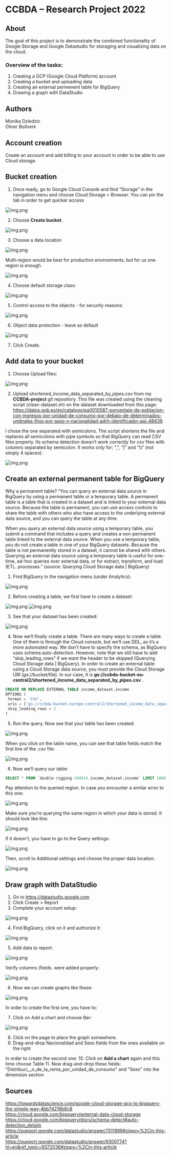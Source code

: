# CCBDA – Research Project 2022

## About

The goal of this project is to demonstrate the combined functionality of Google Storage and Google Datastudio for storaging and visualizing data on the cloud.

### Overview of the tasks:

1. Creating a GCP (Google Cloud Platform) account
2. Creating a bucket and uploading data
3. Creating an external permenent table for BigQuery
4. Drawing a graph with DataStudio

## Authors

Monika Dziedzic <br>
Oliver Bollverk

## Account creation
Create an account and add billing to your account in order to be able to use Cloud storage.

## Bucket creation
1. Once ready, go to Google Cloud Console and find “Storage” in the navigation menu and choose Cloud Storage > Browser. You can pin the tab in order to get quicker access

![img.png](screenshots/csv-delimiter.png)

2. Choose <strong>Create bucket</strong>.

![img.png](screenshots/name-bucket.png)

3. Choose a data location

![img.png](screenshots/bucket-region.png)

Multi-region would be best for production environments, but for us one region is enough.

![img.png](screenshots/good-to-know.png)

4. Choose default storage class:

![img.png](screenshots/choose-default-storage-class.png)

5. Control access to the objects - for security reasons:

![img.png](screenshots/control-access.png)

6. Object data protection - leave as default

![img.png](screenshots/protect-data.png)

7. Click Create.

## Add data to your bucket

1. Choose Upload files:

![img.png](screenshots/upload-files.png)

2. Upload shortened_income_data_separated_by_pipes.csv from my  <strong>CCBDA-project</strong> git repository. This file was created using the cleaning script (clean-dataset.sh) on the dataset downloaded from this page: 
https://datos.gob.es/en/catalogo/ea0010587-porcentaje-de-poblacion-con-ingresos-por-unidad-de-consumo-por-debajo-de-determinados-umbrales-fijos-por-sexo-y-nacionalidad-adrh-identificador-api-48439. 

I chose the one separated with semicolons. The script shortens the file and replaces all semicolons with pipe symbols so that BigQuery can read CSV files properly. Its schema detection doesn’t work correctly for csv files with columns separated by semicolon. It works only for: “,”, “|” and “\t” (not simply 4 spaces):

![img.png](screenshots/csv-delimiter.png)

## Create an external permanent table for BigQuery

Why a permanent table?
“You can query an external data source in BigQuery by using a permanent table or a temporary table. A permanent table is a table that is created in a dataset and is linked to your external data source. Because the table is permanent, you can use access controls to share the table with others who also have access to the underlying external data source, and you can query the table at any time.

When you query an external data source using a temporary table, you submit a command that includes a query and creates a non-permanent table linked to the external data source. When you use a temporary table, you do not create a table in one of your BigQuery datasets. Because the table is not permanently stored in a dataset, it cannot be shared with others. Querying an external data source using a temporary table is useful for one-time, ad-hoc queries over external data, or for extract, transform, and load (ETL. processes.” (source: Querying Cloud Storage data | BigQuery)

1. Find BigQuery in the navigation menu (under Analytics): 

![img.png](screenshots/bigquery.png)

2. Before creating a table, we first have to create a dataset:

![img.png](screenshots/create-dataset.png)
![img.png](screenshots/create-dataset2.png)

3. See that your dataset has been created:

![img.png](screenshots/created-dataset.png)

4. Now we’ll finally create a table. There are many ways to create a table. One of them is through the Cloud console, but we’ll use DDL, as it’s a more automated way. We don’t have to specify the schema, as BigQuery uses schema auto-detection. However, note that we still have to add “skip_leading_rows” if we want the header to be skipped (Querying Cloud Storage data | BigQuery).
In order to create an external table using a Cloud Storage data source, you must provide the Cloud Storage URI (gs://bucket/file). In our case, it is <strong>gs://ccbda-bucket-eu-central2/shortened_income_data_separated_by_pipes.csv</strong> .

```SQL
CREATE OR REPLACE EXTERNAL TABLE income_dataset.income
OPTIONS (
 format = 'CSV',
 uris = ['gs://ccbda-bucket-europe-central2/shortened_income_data_separated_by_pipes.csv'],
 skip_leading_rows = 1
)
```

5. Run the query. Now see that your table has been created:

![img.png](screenshots/table-created.png)

When you click on the table name, you can see that table fields match the first line of the .csv file:

![img.png](screenshots/csv-view.png)

6. Now we’ll query our table:

```SQL
SELECT * FROM `double-rigging-349914.income_dataset.income` LIMIT 1000
```

Pay attention to the queried region. In case you encounter a similar error to this one:

![img.png](screenshots/query-error.png)

Make sure you’re querying the same region in which your data is stored. It should look like this:

![img.png](screenshots/query-region.png)

If it doesn’t, you have to go to the Query settings:

![img.png](screenshots/query-settings.png)

Then, scroll to Additional settings and choose the proper data location.

![img.png](screenshots/additional-settings.png)

## Draw graph with DataStudio

1. Go to https://datastudio.google.com
2. Click Create > Report
3. Complete your account setup:

![img.png](screenshots/account-setup.png)

4. Find BigQuery, click on it and authorize it:

![img.png](screenshots/find-bigquery.png)

5. Add data to report:

![img.png](screenshots/add-to-report.png)

Verify columns (fields. were added properly:

![img.png](screenshots/verify-columns.png)

6. Now we can create graphs like these:

![img.png](screenshots/graph-1.png)

In order to create the first one, you have to:

7. Click on Add a chart and choose Bar:

![img.png](screenshots/graph-2.png)

8. Click on the page to place the graph somewhere.
9. Drag-and-drop Nacionalidad and Sexo fields from the ones available on the right

In order to create the second one:
10. Click on <strong>Add a chart</strong> again and this time choose Table
11. Now drag-and-drop these fields: "Distribuci__n_de_la_renta_por_unidad_de_consumo" and "Sexo" into the dimension section

## Sources
https://towardsdatascience.com/google-cloud-storage-gcs-to-bigquery-the-simple-way-4bb74216b8c8 <br>
https://cloud.google.com/bigquery/external-data-cloud-storage <br>
https://cloud.google.com/bigquery/docs/schema-detect#auto-detection_details <br>
https://support.google.com/datastudio/answer/7511998#zippy=%2Cin-this-article <br>
https://support.google.com/datastudio/answer/6300774?hl=en&ref_topic=9372036#zippy=%2Cin-this-article <br>


